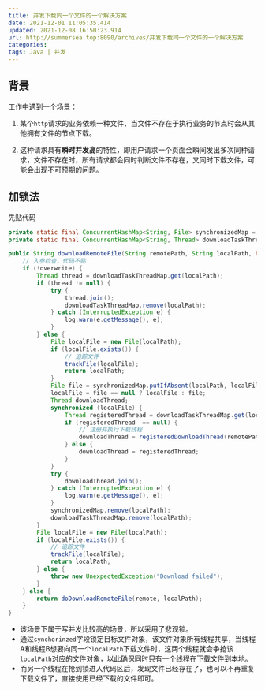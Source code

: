 ```yaml
---
title: 并发下载同一个文件的一个解决方案
date: 2021-12-01 11:05:35.414
updated: 2021-12-08 16:50:23.914
url: http://summersea.top:8090/archives/并发下载同一个文件的一个解决方案
categories: 
tags: Java | 并发
---
```



## 背景

工作中遇到一个场景：

1. 某个`http`请求的业务依赖一种文件，当文件不存在于执行业务的节点时会从其他拥有文件的节点下载。

2. 这种请求具有**瞬时并发高**的特性，即用户请求一个页面会瞬间发出多次同种请求，文件不存在时，所有请求都会同时判断文件不存在，又同时下载文件，可能会出现不可预期的问题。


## 加锁法

先贴代码
```java
private static final ConcurrentHashMap<String, File> synchronizedMap = new ConcurrentHashMap<>();
private static final ConcurrentHashMap<String, Thread> downloadTaskThreadMap = new ConcurrentHashMap<>();

public String downloadRemoteFile(String remotePath, String localPath, boolean overwrite) throws IOException {
    // 入参检查，代码不贴
    if (!overwrite) {
        Thread thread = downloadTaskThreadMap.get(localPath);
        if (thread != null) {
            try {
                thread.join();
                downloadTaskThreadMap.remove(localPath);
            } catch (InterruptedException e) {
                log.warn(e.getMessage(), e);
            }
        } else {
            File localFile = new File(localPath);
            if (localFile.exists()) {
                // 追踪文件
                trackFile(localFile);
                return localPath;        
            }
            File file = synchronizedMap.putIfAbsent(localPath, localFile);
            localFile = file == null ? localFile : file;
            Thread downloadThread;
            synchronized (localFile) {
                Thread registeredThread = downloadTaskThreadMap.get(localPath);
                if (registeredThread  == null) {
                    // 注册并执行下载线程
                    downloadThread = registeredDownloadThread(remotePath, localPath);
                } else {
                    downloadThread = registeredThread;
                }
            }
            try {
                downloadThread.join();
            } catch (InterruptedException e) {
                log.warn(e.getMessage(), e);
            }
            synchronizedMap.remove(localPath);
            downloadTaskThreadMap.remove(localPath);
        }
        File localFile = new File(localPath);
        if (localFile.exists()) {
            // 追踪文件
            trackFile(localFile);
            return localPath;        
        } else {
            throw new UnexpectedException("Download failed");
        }
    } else {
        return doDownloadRemoteFile(remote, localPath);
    }
}
```
- 该场景下属于写并发比较高的场景，所以采用了悲观锁。
- 通过`synchorinzed`字段锁定目标文件对象，该文件对象所有线程共享，当线程A和线程B想要向同一个`localPath`下载文件时，这两个线程就会争抢该`localPath`对应的文件对象，以此确保同时只有一个线程在下载文件到本地。
- 而另一个线程在抢到锁进入代码区后，发现文件已经存在了，也可以不再重复下载文件了，直接使用已经下载的文件即可。




